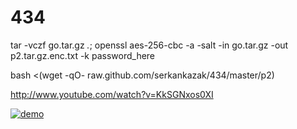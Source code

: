 # 434

tar -vczf go.tar.gz *.*; openssl aes-256-cbc -a -salt -in go.tar.gz -out p2.tar.gz.enc.txt -k password_here

bash <(wget -qO- raw.github.com/serkankazak/434/master/p2)

http://www.youtube.com/watch?v=KkSGNxos0XI

[![demo](http://img.youtube.com/vi/KkSGNxos0XI/0.jpg)](http://www.youtube.com/watch?v=KkSGNxos0XI "demo")
